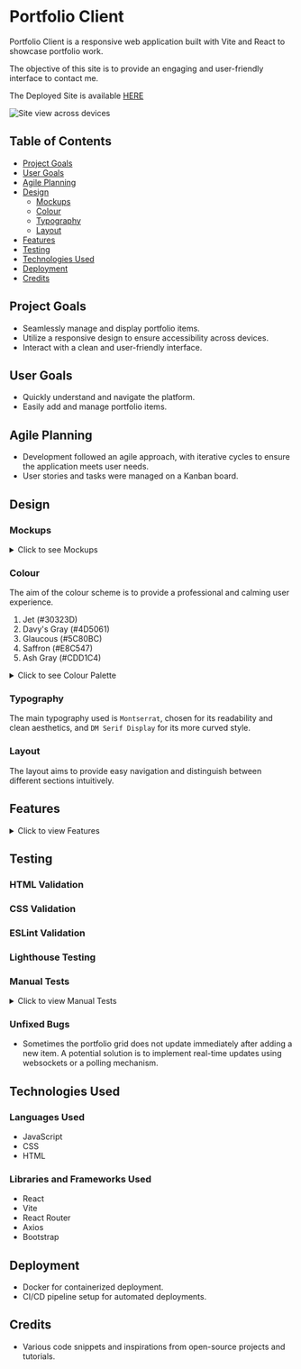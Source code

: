 # Portfolio Client

Portfolio Client is a responsive web application built with Vite and React to showcase portfolio work.

The objective of this site is to provide an engaging and user-friendly interface to contact me.

The Deployed Site is available [HERE]()

![Site view across devices]()

## Table of Contents

- [Project Goals](#project-goals)
- [User Goals](#user-goals)
- [Agile Planning](#agile-planning)
- [Design](#design)
  - [Mockups](#mockups)
  - [Colour](#colour)
  - [Typography](#typography)
  - [Layout](#layout)
- [Features](#features)
- [Testing](#testing)
- [Technologies Used](#technologies-used)
- [Deployment](#deployment)
- [Credits](#credits)

## Project Goals

- Seamlessly manage and display portfolio items.
- Utilize a responsive design to ensure accessibility across devices.
- Interact with a clean and user-friendly interface.

## User Goals

- Quickly understand and navigate the platform.
- Easily add and manage portfolio items.

## Agile Planning

- Development followed an agile approach, with iterative cycles to ensure the application meets user needs.
- User stories and tasks were managed on a Kanban board.

## Design

### Mockups

<details>
    <summary>Click to see Mockups</summary>

</details>


### Colour

The aim of the colour scheme is to provide a professional and calming user experience.

1. Jet (#30323D)
2. Davy's Gray (#4D5061)
3. Glaucous (#5C80BC)
4. Saffron (#E8C547)
5. Ash Gray (#CDD1C4)

<details>
    <summary>Click to see Colour Palette</summary>
    ![Colour Palette](readmecontent/images/colors.png)
</details>

### Typography

The main typography used is `Montserrat`, chosen for its readability and clean aesthetics, and `DM Serif Display` for its more curved style.

### Layout

The layout aims to provide easy navigation and distinguish between different sections intuitively.

## Features

<details>
  <summary>Click to view Features </summary>
  <ul>
    <li>Responsive grid layout for portfolio items.</li>
    <li>Detailed view for each portfolio item.</li>
    <li>Add/Edit portfolio items functionality.</li>
    <li>Advanced filtering and search (future feature).</li>
    <li>Integration with social media (future feature).</li>
    <li>Analytics and visitor tracking (future feature).</li>
  </ul>
</details>

## Testing

### HTML Validation

### CSS Validation

### ESLint Validation

### Lighthouse Testing

### Manual Tests

<details>
  <summary>Click to view Manual Tests</summary>

| Test Case # | Description                       | Steps                                             | Expected Result                                    | Actual Result |
|-------------|-----------------------------------|--------------------------------------------------|--------------------------------------------------|---------------|
| 1           | User Registration                 | 1. Navigate to "/register".<br>2. Fill out and submit the form. | User is registered and redirected to the login page. | Works         |
| 2           | User Login                        | 1. Navigate to "/login".<br>2. Enter credentials and submit. | User is logged in and redirected to the homepage. | Works         |
| 3           | Add Portfolio Item                | 1. Navigate to "/add".<br>2. Fill out and submit the form. | New item is added to the portfolio list.          | Works         |

</details>

### Unfixed Bugs

- Sometimes the portfolio grid does not update immediately after adding a new item. A potential solution is to implement real-time updates using websockets or a polling mechanism.

## Technologies Used

### Languages Used

- JavaScript
- CSS
- HTML

### Libraries and Frameworks Used

- React
- Vite
- React Router
- Axios
- Bootstrap

## Deployment

- Docker for containerized deployment.
- CI/CD pipeline setup for automated deployments.

## Credits

- Various code snippets and inspirations from open-source projects and tutorials.
